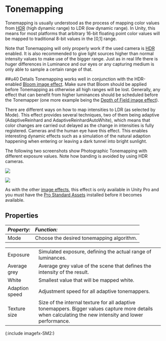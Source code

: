 Tonemapping
===========


<span class=component>Tonemapping</span> is usually understood as the process of mapping color values from [HDR](HDR.html) (high dynamic range) to LDR (low dynamic range). In Unity, this means for most platforms that arbitrary 16-bit floating point color values will be mapped to traditional 8-bit values in the [0,1] range.

Note that Tonemapping will only properly work if the used camera is [HDR](HDR.html) enabled. It is also recommended to give light sources higher than normal intensity values to make use of the bigger range. Just as in real life there is huger differences in Luminance and our eyes or any capturing medium is only able to sample a certain range of that. 


##u40 Details
Tonemapping works well in conjunction with the HDR-enabled [Bloom image effect](script-Bloom.html). Make sure that Bloom should be applied before Tonemapping as otherwise all high ranges will be lost. Generally, any effect that can benefit from higher luminances should be scheduled before the Tonemapper (one more example being the [Depth of Field image effect](script-DepthOfFieldScatter.html)).

There are different ways on how to map intensities to LDR (as selected by <span class=component>Mode</span>). This effect provides several techniques, two of them being adaptive (<span class=component>AdaptiveReinhard</span> and <span class=component>AdaptiveReinhardAutoWhite</span>), which means that color changes are carried out delayed as the change in intensities is fully registered. Cameras and the human eye have this effect. This enables interesting dynamic effects such as a simulation of the natural adaption happening when entering or leaving a dark tunnel into bright sunlight.

The following two screenshots show Photographic Tonemapping with different exposure values. Note how banding is avoided by using HDR cameras.

![](http://docwiki.hq.unity3d.com/uploads/Main/ImageEffects./Photographics.png)  


![](http://docwiki.hq.unity3d.com/uploads/Main/ImageEffects./Photographics2.png)  

As with the other [image effects](comp-ImageEffects.html), this effect is only available in Unity Pro and you must have the [Pro Standard Assets](HOWTO-InstallStandardAssets.html) installed before it becomes available.

Properties
----------



|**_Property:_** |**_Function:_** |
|:---|:---|
|<span class=component>Mode</span> |Choose the desired tonemapping algorithm.|


|    |    |
|:---|:---|
|<span class=component>Exposure</span> |Simulated exposure, defining the actual range of luminances.|
|<span class=component>Average grey</span> |Average grey value of the scene that defines the intensity of the result.|
|<span class=component>White</span> |Smallest value that will be mapped white.|
|<span class=component>Adaption speed</span> |Adjustment speed for all adaptive tonemappers.|
|<span class=component>Texture size</span> |Size of the internal texture for all adaptive tonemappers. Bigger values capture more details when calculating the new intensity and lower performance.|

(:include imagefx-SM2:)
